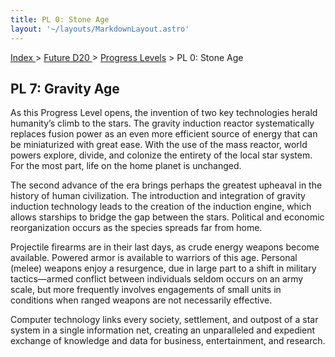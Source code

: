 ```yaml
---
title: PL 0: Stone Age
layout: '~/layouts/MarkdownLayout.astro'
---
```


[ Index ](/) > [ Future D20 ](/future.d20.srd) > [Progress Levels](/future.d20.srd/progress) > PL 0: Stone Age

## PL 7: Gravity Age

As this Progress Level opens, the invention of two key technologies herald
humanity’s climb to the stars. The gravity induction reactor systematically
replaces fusion power as an even more efficient source of energy that can be
miniaturized with great ease. With the use of the mass reactor, world powers
explore, divide, and colonize the entirety of the local star system. For the
most part, life on the home planet is unchanged.

The second advance of the era brings perhaps the greatest upheaval in the
history of human civilization. The introduction and integration of gravity
induction technology leads to the creation of the induction engine, which
allows starships to bridge the gap between the stars. Political and economic
reorganization occurs as the species spreads far from home.

Projectile firearms are in their last days, as crude energy weapons become
available. Powered armor is available to warriors of this age. Personal
(melee) weapons enjoy a resurgence, due in large part to a shift in military
tactics—armed conflict between individuals seldom occurs on an army scale, but
more frequently involves engagements of small units in conditions when ranged
weapons are not necessarily effective.

Computer technology links every society, settlement, and outpost of a star
system in a single information net, creating an unparalleled and expedient
exchange of knowledge and data for business, entertainment, and research.

